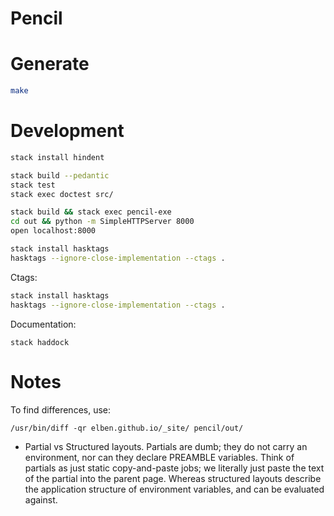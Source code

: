 # Pencil

# Generate

```bash
make
```

# Development

```bash
stack install hindent

stack build --pedantic
stack test
stack exec doctest src/

stack build && stack exec pencil-exe
cd out && python -m SimpleHTTPServer 8000
open localhost:8000

stack install hasktags
hasktags --ignore-close-implementation --ctags .
```

Ctags:

```bash
stack install hasktags
hasktags --ignore-close-implementation --ctags .
```

Documentation:

```
stack haddock
```

# Notes

To find differences, use:

```
/usr/bin/diff -qr elben.github.io/_site/ pencil/out/
```

- Partial vs Structured layouts. Partials are dumb; they do not carry an
  environment, nor can they declare PREAMBLE variables. Think of partials as
  just static copy-and-paste jobs; we literally just paste the text of the
  partial into the parent page. Whereas structured layouts describe the
  application structure of environment variables, and can be evaluated against.
